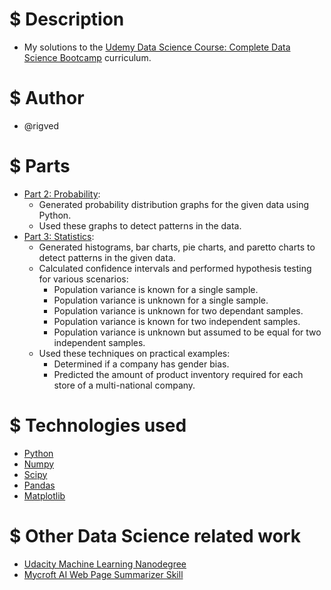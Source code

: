 # $ Description
* My solutions to the [Udemy Data Science Course:
Complete Data Science Bootcamp](https://www.udemy.com/course/the-data-science-course-complete-data-science-bootcamp/)
curriculum.

# $ Author
* @rigved

# $ Parts
* [Part 2: Probability](https://github.com/rigved/udemy-data-science-course/tree/master/part2_probability):
    * Generated probability distribution graphs for the given data using Python.
    * Used these graphs to detect patterns in the data.
* [Part 3: Statistics](https://github.com/rigved/udemy-data-science-course/tree/master/part3_statistics):
    * Generated histograms, bar charts, pie charts, and paretto charts to detect patterns in the given data.
    * Calculated confidence intervals and performed hypothesis testing for various scenarios:
        * Population variance is known for a single sample.
        * Population variance is unknown for a single sample.
        * Population variance is unknown for two dependant samples.
        * Population variance is known for two independent samples.
        * Population variance is unknown but assumed to be equal for two independent samples.
    * Used these techniques on practical examples:
        * Determined if a company has gender bias.
        * Predicted the amount of product inventory required for each store of a multi-national company.

# $ Technologies used
* [Python](https://www.python.org/)
* [Numpy](https://numpy.org/)
* [Scipy](https://www.scipy.org/)
* [Pandas](https://pandas.pydata.org/)
* [Matplotlib](https://matplotlib.org/)

# $ Other Data Science related work
* [Udacity Machine Learning Nanodegree](https://rigved.github.io/udacity-machine-learning/)
* [Mycroft AI Web Page Summarizer Skill](https://rigved.github.io/webpage-summarizer-skill/)
